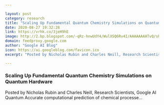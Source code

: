 ```yaml
---

layout: post
category: research
title: "Scaling Up Fundamental Quantum Chemistry Simulations on Quantum Hardware"
date: 2020-08-27 19:32:28
link: https://vrhk.co/3jeH9hE
image: http://2.bp.blogspot.com/-qRz-hnwUdY4/WulXSQ6Rv4I/AAAAAAAATvQ/shk7KsphA0c3E3nUMsDVASqYaH0PhLPNwCK4BGAYYCw/s1600/GoogleAI_logo_horizontal_color_rgb.png
domain: feedproxy.google.com
author: "Google AI Blog"
icon: https://ai.googleblog.com/favicon.ico
excerpt: "Posted by Nicholas Rubin and Charles Neill, Research Scientists, Google AI Quantum Accurate computational prediction of chemical processe..."

---
```


### Scaling Up Fundamental Quantum Chemistry Simulations on Quantum Hardware

Posted by Nicholas Rubin and Charles Neill, Research Scientists, Google AI Quantum Accurate computational prediction of chemical processe...